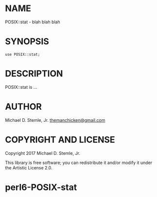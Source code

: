 NAME
====

POSIX::stat - blah blah blah

SYNOPSIS
========

    use POSIX::stat;

DESCRIPTION
===========

POSIX::stat is ...

AUTHOR
======

Michael D. Stemle, Jr. <themanchicken@gmail.com>

COPYRIGHT AND LICENSE
=====================

Copyright 2017 Michael D. Stemle, Jr.

This library is free software; you can redistribute it and/or modify it under the Artistic License 2.0.

# perl6-POSIX-stat
